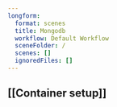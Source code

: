 ```yaml
---
longform:
  format: scenes
  title: Mongodb
  workflow: Default Workflow
  sceneFolder: /
  scenes: []
  ignoredFiles: []
---
```

## [[Container setup]]
